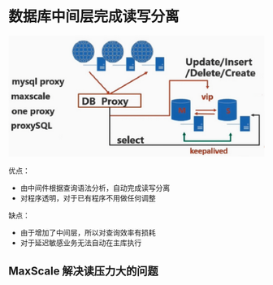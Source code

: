 # 数据库中间层完成读写分离

![iamge](../images/07.png)

优点：

- 由中间件根据查询语法分析，自动完成读写分离
- 对程序透明，对于已有程序不用做任何调整

缺点：

- 由于增加了中间层，所以对查询效率有损耗
- 对于延迟敏感业务无法自动在主库执行

## MaxScale 解决读压力大的问题
